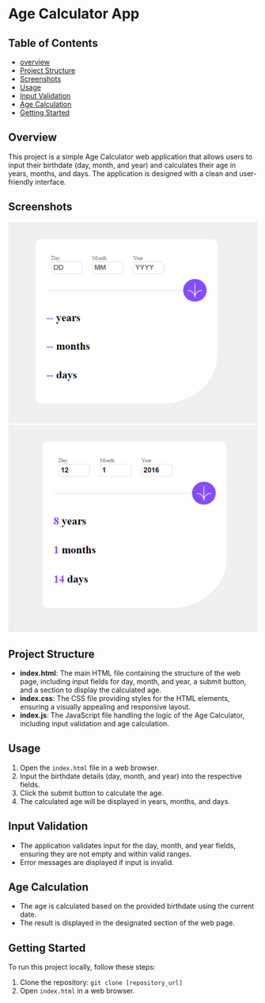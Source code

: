 # Age Calculator App

## Table of Contents

- [overview](#overview)
- [Project Structure](#project-structure)
- [Screenshots](#screenshots)
- [Usage](#usage)
- [Input Validation](#input-validation)
- [Age Calculation](#age-calculation)
- [Getting Started](#getting-started)



## Overview
This project is a simple Age Calculator web application that allows users to input their birthdate (day, month, and year) and calculates their age in years, months, and days. The application is designed with a clean and user-friendly interface.

## Screenshots
![alt text](image.png)
![alt text](image-1.png)

## Project Structure
- **index.html**: The main HTML file containing the structure of the web page, including input fields for day, month, and year, a submit button, and a section to display the calculated age.
- **index.css**: The CSS file providing styles for the HTML elements, ensuring a visually appealing and responsive layout.
- **index.js**: The JavaScript file handling the logic of the Age Calculator, including input validation and age calculation.

## Usage
1. Open the `index.html` file in a web browser.
2. Input the birthdate details (day, month, and year) into the respective fields.
3. Click the submit button to calculate the age.
4. The calculated age will be displayed in years, months, and days.

## Input Validation
- The application validates input for the day, month, and year fields, ensuring they are not empty and within valid ranges.
- Error messages are displayed if input is invalid.

## Age Calculation
- The age is calculated based on the provided birthdate using the current date.
- The result is displayed in the designated section of the web page.


## Getting Started
To run this project locally, follow these steps:
1. Clone the repository: `git clone [repository_url]`
2. Open `index.html` in a web browser.

